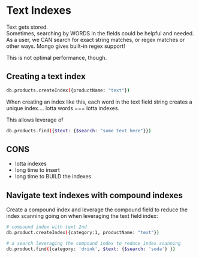 # Text Indexes

Text gets stored.  
Sometimes, searching by WORDS in the fields could be helpful and needed.  
As a user, we CAN search for exact string matches, or regex matches or other ways. Mongo gives built-in regex support!

This is not optimal performance, though.

## Creating a text index

```bash
db.products.createIndex({productName: "text"})
```

When creating an index like this, each word in the text field string creates a unique index.... lotta words === lotta indexes.

This allows leverage of

```bash
db.products.find({$text: {$search: "some text here"}})
```

## CONS

- lotta indexes
- long time to insert
- long time to BUILD the indexes

## Navigate text indexes with compound indexes

Create a compound index and leverage the compound field to reduce the index scanning going on when leveraging the text field index:

```bash
# compound index with text 2nd
db.product.createIndex({category:1, productName: "text"})

# a search leveraging the compound index to reduce index scanning
db.product.find({category: 'drink', $text: {$search: 'soda'} })
```
